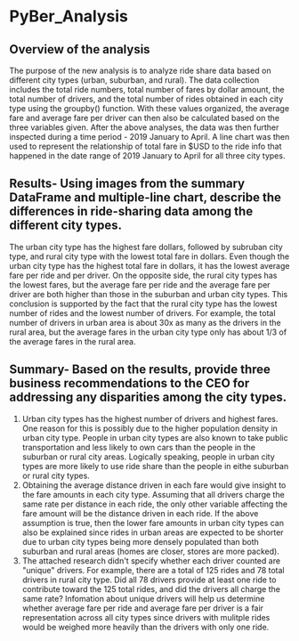 # PyBer_Analysis

## Overview of the analysis
The purpose of the new analysis is to analyze ride share data based on different city types (urban, suburban, and rural). The data collection includes the total ride numbers, total number of fares by dollar amount, the total number of drivers, and the total number of rides obtained in each city type using the groupby() function. With these values organized, the average fare and average fare per driver can then also be calculated based on the three variables given.
After the above analyses, the data was then further inspected during a time period - 2019 January to April. A line chart was then used to represent the relationship of total fare in $USD to the ride info that happened in the date range of 2019 January to April for all three city types.

## Results- Using images from the summary DataFrame and multiple-line chart, describe the differences in ride-sharing data among the different city types.

The urban city type has the highest fare dollars, followed by subruban city type, and rural city type with the lowest total fare in dollars. Even though the urban city type has the highest total fare in dollars, it has the lowest average fare per ride and per driver. On the opposite side, the rural city types has the lowest fares, but the average fare per ride and the average fare per driver are both higher than those in the suburban and urban city types. This conclusion is supported by the fact that the rural city type has the lowest number of rides and the lowest number of drivers. For example, the total number of drivers in urban area is about 30x as many as the drivers in the rural area, but the average fares in the urban city type only has about 1/3 of the average fares in the rural area.

## Summary- Based on the results, provide three business recommendations to the CEO for addressing any disparities among the city types.

1) Urban city types has the highest number of drivers and highest fares. One reason for this is possibly due to the higher population density in urban city type. People in urban city types are also known to take public transportation and less likely to own cars than the people in the suburban or rural city areas. Logically speaking, people in urban city types are more likely to use ride share than the people in eithe suburban or rural city types.
2) Obtaining the average distance driven in each fare would give insight to the fare amounts in each city type. Assuming that all drivers charge the same rate per distance in each ride, the only other variable affecting the fare amount will be the distance driven in each ride. If the above assumption is true, then the lower fare amounts in urban city types can also be explained since rides in urban areas are expected to be shorter due to urban city types being more densely populated than both suburban and rural areas (homes are closer, stores are more packed).
3) The attached research didn't specify whether each driver counted are "unique" drivers. For example, there are a total of 125 rides and 78 total drivers in rural city type. Did all 78 drivers provide at least one ride to contribute toward the 125 total rides, and did the drivers all charge the same rate? Infomation about unique drivers will help us determine whether average fare per ride and average fare per driver is a fair representation across all city types since drivers with mulitple rides would be weighed more heavily than the drivers with only one ride.
